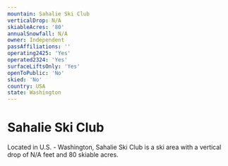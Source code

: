 ```yaml
---
mountain: Sahalie Ski Club
verticalDrop: N/A
skiableAcres: '80'
annualSnowfall: N/A
owner: Independent
passAffiliations: ''
operating2425: 'Yes'
operated2324: 'Yes'
surfaceLiftsOnly: 'Yes'
openToPublic: 'No'
skied: 'No'
country: USA
state: Washington
---
```


# Sahalie Ski Club

Located in U.S. - Washington, Sahalie Ski Club is a ski area with a vertical drop of N/A feet and 80 skiable acres.
